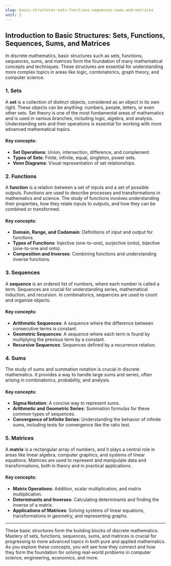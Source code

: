 ```yaml
---
slug: basic-structures-sets-functions-sequences-sums-and-matrices
unit: 2
---
```

## Introduction to Basic Structures: Sets, Functions, Sequences, Sums, and Matrices

In discrete mathematics, basic structures such as sets, functions, sequences, sums, and matrices form the foundation of many mathematical concepts and techniques. These structures are essential for understanding more complex topics in areas like logic, combinatorics, graph theory, and computer science.

### 1. **Sets**
A **set** is a collection of distinct objects, considered as an object in its own right. These objects can be anything: numbers, people, letters, or even other sets. Set theory is one of the most fundamental areas of mathematics and is used in various branches, including logic, algebra, and analysis. Understanding sets and their operations is essential for working with more advanced mathematical topics.

#### Key concepts:
- **Set Operations**: Union, intersection, difference, and complement.
- **Types of Sets**: Finite, infinite, equal, singleton, power sets.
- **Venn Diagrams**: Visual representation of set relationships.

### 2. **Functions**
A **function** is a relation between a set of inputs and a set of possible outputs. Functions are used to describe processes and transformations in mathematics and science. The study of functions involves understanding their properties, how they relate inputs to outputs, and how they can be combined or transformed.

#### Key concepts:
- **Domain, Range, and Codomain**: Definitions of input and output for functions.
- **Types of Functions**: Injective (one-to-one), surjective (onto), bijective (one-to-one and onto).
- **Composition and Inverses**: Combining functions and understanding inverse functions.

### 3. **Sequences**
A **sequence** is an ordered list of numbers, where each number is called a term. Sequences are crucial for understanding series, mathematical induction, and recursion. In combinatorics, sequences are used to count and organize objects.

#### Key concepts:
- **Arithmetic Sequences**: A sequence where the difference between consecutive terms is constant.
- **Geometric Sequences**: A sequence where each term is found by multiplying the previous term by a constant.
- **Recursive Sequences**: Sequences defined by a recurrence relation.

### 4. **Sums**
The study of sums and summation notation is crucial in discrete mathematics. It provides a way to handle large sums and series, often arising in combinatorics, probability, and analysis.

#### Key concepts:
- **Sigma Notation**: A concise way to represent sums.
- **Arithmetic and Geometric Series**: Summation formulas for these common types of sequences.
- **Convergence of Infinite Series**: Understanding the behavior of infinite sums, including tests for convergence like the ratio test.

### 5. **Matrices**
A **matrix** is a rectangular array of numbers, and it plays a central role in areas like linear algebra, computer graphics, and systems of linear equations. Matrices are used to represent and manipulate data and transformations, both in theory and in practical applications.

#### Key concepts:
- **Matrix Operations**: Addition, scalar multiplication, and matrix multiplication.
- **Determinants and Inverses**: Calculating determinants and finding the inverse of a matrix.
- **Applications of Matrices**: Solving systems of linear equations, transformations in geometry, and representing graphs.

---

These basic structures form the building blocks of discrete mathematics. Mastery of sets, functions, sequences, sums, and matrices is crucial for progressing to more advanced topics in both pure and applied mathematics. As you explore these concepts, you will see how they connect and how they form the foundation for solving real-world problems in computer science, engineering, economics, and more.
